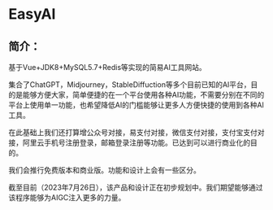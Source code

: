 # EasyAI

## 简介：

基于Vue+JDK8+MySQL5.7+Redis等实现的简易AI工具网站。

集合了ChatGPT，Midjourney，StableDiffuction等多个目前已知的AI平台，目的是能够方便大家，简单便捷的在一个平台使用各种AI功能，不需要分别在不同的平台上使用单一功能，也希望降低AI的门槛能够让更多人方便快捷的使用到各种AI工具。

在此基础上我们还打算增公众号对接，易支付对接，微信支付对接，支付宝支付对接，阿里云手机号注册登录，邮箱登录注册等功能。已达到可以进行商业化的目的。

我们会推行免费版本和商业版。功能和设计上会有一些区分。

截至目前（2023年7月26日），该产品和设计正在初步规划中。我们期望能够通过该程序能够为AIGC注入更多的力量。
